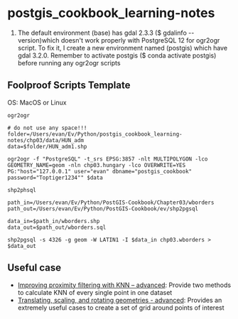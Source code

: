 # postgis_cookbook_learning-notes

1. The default environment (base) has gdal 2.3.3 ($ gdalinfo --version)which doesn't work properly with PostgreSQL 12 for ogr2ogr script. To fix it, I create a new environment named (postgis) which have gdal 3.2.0. Remember to activate postgis ($ conda activate postgis) before running any ogr2ogr scripts



## Foolproof Scripts Template

OS: MacOS or Linux

`ogr2ogr`
```shell
# do not use any space!!!
folder=/Users/evan/Ev/Python/postgis_cookbook_learning-notes/chp03/data/HUN_adm
data=$folder/HUN_adm1.shp

ogr2ogr -f "PostgreSQL" -t_srs EPSG:3857 -nlt MULTIPOLYGON -lco GEOMETRY_NAME=geom -nln chp03.hungary -lco OVERWRITE=YES PG:"host="127.0.0.1" user="evan" dbname="postgis_cookbook" password="Toptiger1234"" $data
```

`shp2phsql`
```shell
path_in=/Users/evan/Ev/Python/PostGIS-Cookbook/Chapter03/wborders
path_out=/Users/evan/Ev/Python/PostGIS-Cookbook/ev/shp2pgsql

data_in=$path_in/wborders.shp
data_out=$path_out/wborders.sql

shp2pgsql -s 4326 -g geom -W LATIN1 -I $data_in chp03.wborders > $data_out
```


## Useful case
* [Improving proximity filtering with KNN – advanced](https://github.com/Scorpion2115/postgis_cookbook_learning-notes/tree/master/chp04/Improving%20proximity%20filtering%20with%20KNN%20%E2%80%93%20advanced): Provide two methods to calculate KNN of every single point in one dataset
* [Translating, scaling, and rotating geometries - advanced](https://github.com/Scorpion2115/postgis_cookbook_learning-notes/tree/master/chp04/Translating%2C%20scaling%2C%20and%20rotating%20geometries%20-%20advanced): Provides an extremely useful cases to create a set of grid around points of interest